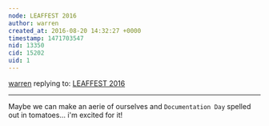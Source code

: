 ```yaml
---
node: LEAFFEST 2016
author: warren
created_at: 2016-08-20 14:32:27 +0000
timestamp: 1471703547
nid: 13350
cid: 15202
uid: 1
---
```




[warren](../profile/warren) replying to: [LEAFFEST 2016](../notes/cfastie/08-12-2016/leaffest-2016)

----
Maybe we can make an aerie of ourselves and `Documentation Day` spelled out in tomatoes... i'm excited for it!